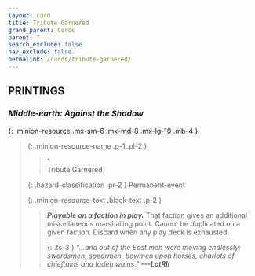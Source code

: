 ```yaml
---
layout: card
title: Tribute Garnered
grand_parent: Cards
parent: T
search_exclude: false
nav_exclude: false
permalink: /cards/tribute-garnered/
---
```


## PRINTINGS


### _Middle-earth: Against the Shadow_

{: .minion-resource .mx-sm-6 .mx-md-8 .mx-lg-10 .mb-4 }
> {: .minion-resource-name .p-1 .pl-2 }
> > <div class="hazard-mp">1</div>
> > <div class="card-name">Tribute Garnered</div>
>
> {: .hazard-classification .pr-2 }
> Permanent-event
>
> {: .minion-resource-text .black-text .p-2 }
> > ***Playable on a faction in play.*** That faction gives an additional miscellaneous marshalling point. Cannot be duplicated on a given faction. Discard when any play deck is exhausted. 
> > 
> > {: .fs-3 } 
> > _“...and out of the East men were moving endlessly: swordsmen, spearmen, bowmen upon horses, chariots of chieftains and laden wains."_ ***---&#65279;LotRII*** 
> 
